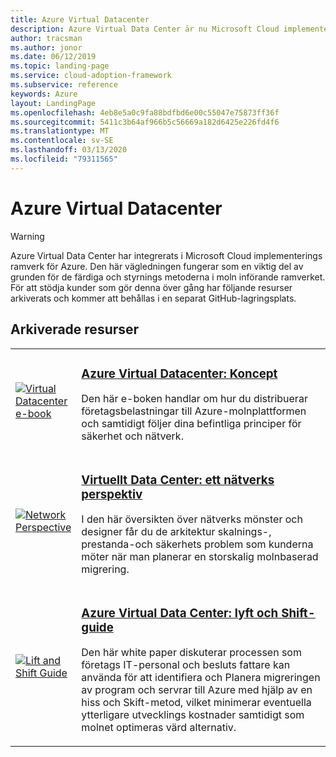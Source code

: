 ```yaml
---
title: Azure Virtual Datacenter
description: Azure Virtual Data Center är nu Microsoft Cloud implementerings ramverk för Azure. Lär dig mer om de resurser som är tillgängliga för att stödja den här över gången.
author: tracsman
ms.author: jonor
ms.date: 06/12/2019
ms.topic: landing-page
ms.service: cloud-adoption-framework
ms.subservice: reference
keywords: Azure
layout: LandingPage
ms.openlocfilehash: 4eb8e5a0c9fa88bdfbd6e00c55047e75873ff36f
ms.sourcegitcommit: 5411c3b64af966b5c56669a182d6425e226fd4f6
ms.translationtype: MT
ms.contentlocale: sv-SE
ms.lasthandoff: 03/13/2020
ms.locfileid: "79311565"
---
```

<!-- cSpell:ignore tracsman jonor -->

# <a name="azure-virtual-datacenter"></a>Azure Virtual Datacenter

> [!WARNING]
> Azure Virtual Data Center har integrerats i Microsoft Cloud implementerings ramverk för Azure. Den här vägledningen fungerar som en viktig del av grunden för de färdiga och styrnings metoderna i moln införande ramverket. För att stödja kunder som gör denna över gång har följande resurser arkiverats och kommer att behållas i en separat GitHub-lagringsplats.

## <a name="archived-resources"></a>Arkiverade resurser

<!-- markdownlint-disable MD033 -->

<table>
<tr>
    <td style="width: 64px; vertical-align: middle;"><a href="https://raw.githubusercontent.com/microsoft/CloudAdoptionFramework/master/archive/vdc/Azure_Virtual_Datacenter.pdf"><img src="../_images/vdc/virtual-datacenter.svg" alt="Virtual Datacenter e-book" /></a></td>
    <td>
        <h3><a href="https://raw.githubusercontent.com/microsoft/CloudAdoptionFramework/master/archive/vdc/Azure_Virtual_Datacenter.pdf">Azure Virtual Datacenter: Koncept</a></h3>
        <p>Den här e-boken handlar om hur du distribuerar företagsbelastningar till Azure-molnplattformen och samtidigt följer dina befintliga principer för säkerhet och nätverk.</p>
    </td>
</tr>
<tr>
    <td style="width: 64px; vertical-align: middle;"><a href="./networking-vdc.md"><img src="../_images/vdc/vdc-network.png" alt="Network Perspective" /></a></td>
    <td>
        <h3><a href="./networking-vdc.md">Virtuellt Data Center: ett nätverks perspektiv</a></h3>
        <p>I den här översikten över nätverks mönster och designer får du de arkitektur skalnings-, prestanda-och säkerhets problem som kunderna möter när man planerar en storskalig molnbaserad migrering.</p>
    </td>
</tr>
<tr>
    <td style="width: 64px; vertical-align: middle;"><a href="https://raw.githubusercontent.com/microsoft/CloudAdoptionFramework/master/archive/vdc/Azure_Virtual_Datacenter_Lift_and_Shift_Guide.pdf"><img src="../_images/vdc/vdc-lift-and-shift.png" alt="Lift and Shift Guide" /></a></td>
    <td>
        <h3><a href="https://raw.githubusercontent.com/microsoft/CloudAdoptionFramework/master/archive/vdc/Azure_Virtual_Datacenter_Lift_and_Shift_Guide.pdf">Azure Virtual Data Center: lyft och Shift-guide</a></h3>
        <p>Den här white paper diskuterar processen som företags IT-personal och besluts fattare kan använda för att identifiera och Planera migreringen av program och servrar till Azure med hjälp av en hiss och Skift-metod, vilket minimerar eventuella ytterligare utvecklings kostnader samtidigt som molnet optimeras värd alternativ.</p>
    </td>
</tr>
</table>

<!-- markdownlint-enable MD033 -->
